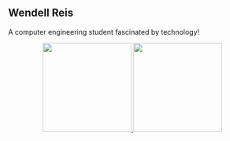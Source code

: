## Wendell Reis
<text>A computer engineering student fascinated by technology!</text>
<div align="center">
  <a href="https://github.com/WendellReis">
  <img height="180em" src="https://github-readme-stats.vercel.app/api?username=WendellReis&show_icons=true&theme=codeSTACKr&include_all_commits=true&count_private=true"/>
  <img height="180em" src="https://github-readme-stats.vercel.app/api/top-langs/?username=WendellReis&layout=compact&langs_count=7&theme=codeSTACKr"/>
</div>
